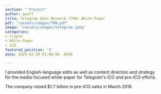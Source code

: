 ```yaml
---
section: " Project"
author: geoff
title: Telegram Open Network (TON) White Paper
pdf: "/assets/images/TON.pdf"
image: "/assets/images/telegram.jpeg"
categories:
- Crypto
- White-Paper
- ICO
featured_position: '3'
date: 2020-02-20 03:00:00 -0500

---
```

I provided English-language edits as well as content direction and strategy for the media-focused white-paper for Telegram's ICO and pre-ICO efforts.

The company raised $1.7 billion in pre-ICO sales in March 2018.